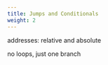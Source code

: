 ```yaml
---
title: Jumps and Conditionals
weight: 2
---
```


addresses: relative and absolute

no loops, just one branch
